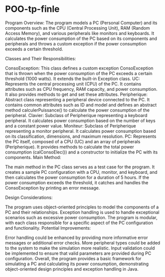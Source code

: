 # POO-tp-finle
Program Overview:
The program models a PC (Personal Computer) and its components such as the CPU (Central Processing Unit), RAM (Random Access Memory), and various peripherals like monitors and keyboards. It calculates the power consumption of the PC based on its components and peripherals and throws a custom exception if the power consumption exceeds a certain threshold.

Classes and Their Responsibilities:

ConsoException: This class defines a custom exception ConsoException that is thrown when the power consumption of the PC exceeds a certain threshold (1000 watts). It extends the built-in Exception class.
UC: Represents the central processing unit (CPU) of the PC. It contains attributes such as CPU frequency, RAM capacity, and power consumption. It also provides methods to get and set these attributes.
Peripherique: Abstract class representing a peripheral device connected to the PC. It contains common attributes such as ID and model and defines an abstract method calculerPuissance() to calculate the power consumption of the peripheral.
Clavier: Subclass of Peripherique representing a keyboard peripheral. It calculates power consumption based on the number of keys and a constant power value.
Moniteur: Subclass of Peripherique representing a monitor peripheral. It calculates power consumption based on its classification, dimensions, and maximum resolution.
PC: Represents the PC itself, composed of a CPU (UC) and an array of peripherals (Peripherique). It provides methods to calculate the total power consumption (calConsoElec()) and a constructor to initialize the PC with its components.
Main Method:

The main method in the PC class serves as a test case for the program. It creates a sample PC configuration with a CPU, monitor, and keyboard, and then calculates the power consumption for a duration of 5 hours. If the power consumption exceeds the threshold, it catches and handles the ConsoException by printing an error message.

Design Considerations:

The program uses object-oriented principles to model the components of a PC and their relationships.
Exception handling is used to handle exceptional scenarios such as excessive power consumption.
The program is modular, with each class responsible for a specific aspect of the PC configuration and functionality.
Potential Improvements:

Error handling could be enhanced by providing more informative error messages or additional error checks.
More peripheral types could be added to the system to make the simulation more realistic.
Input validation could be implemented to ensure that valid parameters are provided during PC configuration.
Overall, the program provides a basic framework for simulating a PC and calculating its power consumption, demonstrating object-oriented design principles and exception handling in Java.
